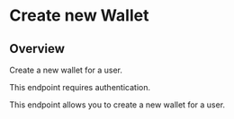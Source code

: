 # Create new Wallet

## Overview

Create a new wallet for a user.

<note>
    This endpoint requires authentication.
</note>

This endpoint allows you to create a new wallet for a user.

<api-endpoint openapi-path="./../openapi.yaml" endpoint="/api/wallet" method="POST">

</api-endpoint>